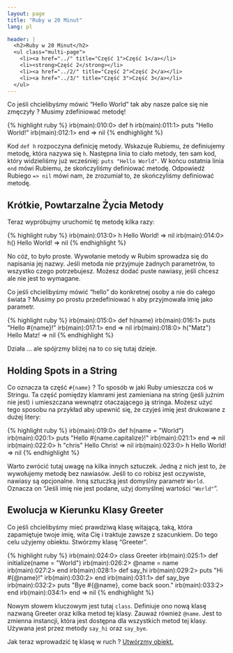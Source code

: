 ```yaml
---
layout: page
title: "Ruby w 20 Minut"
lang: pl

header: |
  <h2>Ruby w 20 Minut</h2>
  <ul class="multi-page">
    <li><a href="../" title="Część 1">Część 1</a></li>
    <li><strong>Część 2</strong></li>
    <li><a href="../2/" title="Część 2">Część 2</a></li>
    <li><a href="../3/" title="Część 3">Część 3</a></li>
  </ul>
---
```


Co jeśli chcielibyśmy mówić “Hello World” tak aby nasze palce się nie
zmęczyły ? Musimy zdefiniować metodę!

{% highlight ruby %}
irb(main):010:0> def h
irb(main):011:1> puts "Hello World!"
irb(main):012:1> end
=> nil
{% endhighlight %}

Kod `def h` rozpoczyna definicję metody. Wskazuje Rubiemu, że
definiujemy metodę, która nazywa się `h`. Następna linia to ciało
metody, ten sam kod, który widzieliśmy już wcześniej: `puts "Hello
World"`. W końcu ostatnia linia `end` mówi Rubiemu, że skończyliśmy
definiować metodę. Odpowiedź Rubiego `=> nil` mówi nam, że zrozumiał to,
że skończyliśmy definiować metodę.

## Krótkie, Powtarzalne Życia Metody

Teraz wypróbujmy uruchomić tę metodę kilka razy:

{% highlight ruby %}
irb(main):013:0> h
Hello World!
=> nil
irb(main):014:0> h()
Hello World!
=> nil
{% endhighlight %}

No cóż, to było proste. Wywołanie metody w Rubim sprowadza się do
napisania jej nazwy. Jeśli metoda nie przyjmuje żadnych parametrów, to
wszystko czego potrzebujesz. Możesz dodać puste nawiasy, jeśli chcesz
ale nie jest to wymagane.

Co jeśli chcielibyśmy mówić “hello” do konkretnej osoby a nie do całego
świata ? Musimy po prostu przedefiniować `h` aby przyjmowała imię jako
parametr.

{% highlight ruby %}
irb(main):015:0> def h(name)
irb(main):016:1> puts "Hello #{name}!"
irb(main):017:1> end
=> nil
irb(main):018:0> h("Matz")
Hello Matz!
=> nil
{% endhighlight %}

Działa … ale spójrzmy bliżej na to co się tutaj dzieje.

## Holding Spots in a String

Co oznacza ta część `#{name}` ? To sposób w jaki Ruby umieszcza coś w
Stringu. Ta część pomiędzy klamrami jest zamieniana na string (jeśli
jużnim nie jest) i umieszczana wewnątrz otaczającego ją stringa. Możesz
użyć tego sposobu na przykład aby upewnić się, że czyjeś imię jest
drukowane z dużej litery:

{% highlight ruby %}
irb(main):019:0> def h(name = "World")
irb(main):020:1> puts "Hello #{name.capitalize}!"
irb(main):021:1> end
=> nil
irb(main):022:0> h "chris"
Hello Chris!
=> nil
irb(main):023:0> h
Hello World!
=> nil
{% endhighlight %}

Warto zwrócić tutaj uwagę na kilka innych sztuczek. Jedną z nich jest
to, że wywołujemy metodę bez nawiasów. Jeśli to co robisz jest
oczywiste, nawiasy są opcjonalne. Inną sztuczką jest domyślny parametr
`World`. Oznacza on “Jeśli imię nie jest podane, użyj domyślnej wartości
`"World"`”.

## Ewolucja w Kierunku Klasy Greeter

Co jeśli chcielibyśmy mieć prawdziwą klasę witającą, taką, która
zapamiętuje twoje imię, wita Cię i traktuje zawsze z szacunkiem. Do tego
celu użyjemy obiektu. Stwórzmy klasę “Greeter”.

{% highlight ruby %}
irb(main):024:0> class Greeter
irb(main):025:1>   def initialize(name = "World")
irb(main):026:2>     @name = name
irb(main):027:2>   end
irb(main):028:1>   def say_hi
irb(main):029:2>     puts "Hi #{@name}!"
irb(main):030:2>   end
irb(main):031:1>   def say_bye
irb(main):032:2>     puts "Bye #{@name}, come back soon."
irb(main):033:2>   end
irb(main):034:1> end
=> nil
{% endhighlight %}

Nowym słowem kluczowym jest tutaj `class`. Definiuje ono nową klasę
nazwaną Greeter oraz kilka metod tej klasy. Zauważ również `@name`. Jest
to zmienna instancji, która jest dostępna dla wszystkich metod tej
klasy. Używana jest przez metody `say_hi` oraz `say_bye`.

Jak teraz wprowadzić tę klasę w ruch ? [Utwórzmy obiekt.](../3/)


